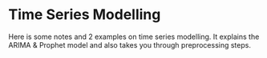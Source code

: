 # Time Series Modelling
Here is some notes and 2 examples on time series modelling. It explains the ARIMA & Prophet model and also takes you through preprocessing steps.
